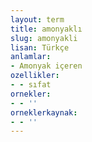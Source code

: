 ```yaml
---
layout: term
title: amonyaklı
slug: amonyakli
lisan: Türkçe
anlamlar:
- Amonyak içeren
ozellikler:
- - sıfat
ornekler:
- - ''
orneklerkaynak:
- - ''
---
```

